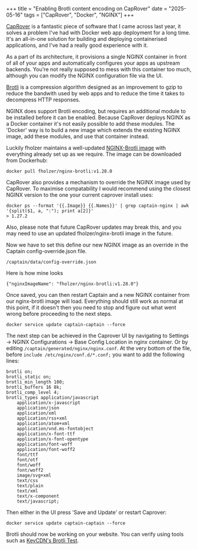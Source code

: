 +++
title = "Enabling Brotli content encoding on CapRover"
date = "2025-05-16"
tags = ["CapRover", "Docker", "NGINX"]
+++

[CapRover](https://caprover.com/) is a fantastic piece of software that I came across last year, it solves a problem
I've had with Docker web app deployment for a long time. It's an all-in-one solution for building and deploying
containerised applications, and I've had a really good experience with it.

As a part of its architecture, it provisions a single NGINX container in front of all of your apps and automatically
configures your apps as upstream backends. You're not really supposed to mess with this container too much, although you
can modify the NGINX configuration file via the UI.

[Brotli](https://github.com/google/brotli) is a compression algorithm designed as an improvement to gzip to reduce the
bandwith used by web apps and to reduce the time it takes to decompress HTTP responses.

NGINX does support Brotli encoding, but requires an additional module to be installed before it can be enabled. Because
CapRover deploys NGINX as a Docker container it's not easily possible to add these modules. The 'Docker' way is to build
a new image which extends the existing NGINX image, add these modules, and use that container instead.

Luckily fholzer maintains a well-updated [NGINX-Brotli image](https://github.com/fholzer/docker-nginx-brotli) with
everything already set up as we require. The image can be downloaded from Dockerhub:

`docker pull fholzer/nginx-brotli:v1.28.0`

CapRover also provides a mechanism to override the NGINX image used by CapRover. To maximise compatability I would
recommend using the closest NGINX version to the one your current caprover install uses:

```
docker ps --format '{{.Image}} {{.Names}}' | grep captain-nginx | awk '{split($1, a, ":"); print a[2]}'
> 1.27.2
```

Also, please note that future CapRover updates may break this, and you may need to use an updated fholzer/nginx-brotli
image in the future.

Now we have to set this define our new NGINX image as an override in the Captain config-override.json file.

`/captain/data/config-override.json`

Here is how mine looks

`{"nginxImageName": "fholzer/nginx-brotli:v1.28.0"}`

Once saved, you can then restart Captain and a new NGINX container from our nginx-brotli image will load. Everything
should still work as normal at this point, if it doesn't then you need to stop and figure out what went wrong before
proceeding to the next steps.

`docker service update captain-captain --force`

The next step can be achieved in the Caprover UI by navigating to Settings -> NGINX Configurations ->
Base Config Location in nginx container. Or by editing `/captain/generated/nginx/nginx.conf`. At the very bottom of the
file, before `include /etc/nginx/conf.d/*.conf;` you want to add the following lines:

```
brotli on;
brotli_static on;
brotli_min_length 100;
brotli_buffers 16 8k;
brotli_comp_level 4;
brotli_types application/javascript
    application/x-javascript
    application/json
    application/xml
    application/rss+xml
    application/atom+xml
    application/vnd.ms-fontobject
    application/x-font-ttf
    application/x-font-opentype
    application/font-woff
    application/font-woff2
    font/ttf
    font/otf
    font/woff
    font/woff2
    image/svg+xml
    text/css
    text/plain
    text/xml
    text/x-component
    text/javascript;
```

Then either in the UI press 'Save and Update' or restart Caprover:

`docker service update captain-captain --force`

Brotli should now be working on your website. You can verify using tools such as [KeyCDN's Brotli Test](https://tools.keycdn.com/brotli-test).